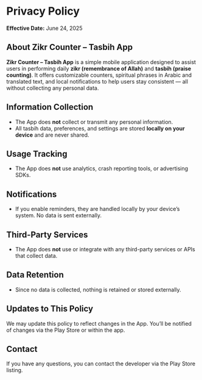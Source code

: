 # Privacy Policy

**Effective Date:** June 24, 2025

## About Zikr Counter – Tasbih App

**Zikr Counter – Tasbih App** is a simple mobile application designed to assist users in performing daily **zikr (remembrance of Allah)** and **tasbih (praise counting)**. It offers customizable counters, spiritual phrases in Arabic and translated text, and local notifications to help users stay consistent — all without collecting any personal data.

## Information Collection

- The App does **not** collect or transmit any personal information.
- All tasbih data, preferences, and settings are stored **locally on your device** and are never shared.

## Usage Tracking

- The App does **not** use analytics, crash reporting tools, or advertising SDKs.

## Notifications

- If you enable reminders, they are handled locally by your device’s system. No data is sent externally.

## Third-Party Services

- The App does **not** use or integrate with any third-party services or APIs that collect data.

## Data Retention

- Since no data is collected, nothing is retained or stored externally.

## Updates to This Policy

We may update this policy to reflect changes in the App. You’ll be notified of changes via the Play Store or within the app.

## Contact

If you have any questions, you can contact the developer via the Play Store listing.

